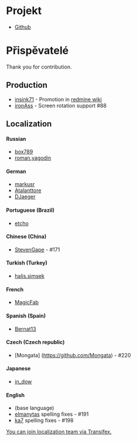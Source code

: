 Projekt
==========
- [Github](https://github.com/indication/OpenRedmine)

Přispěvatelé
==========

Thank you for contribution.

## Production

- [insink71](https://twitter.com/insink71/statuses/425297982078996480) - Promotion in [redmine wiki](http://www.redmine.org/projects/redmine/wiki/ThirdPartyTools)
- [ironAss](https://github.com/ironAss) - Screen rotation support #88

## Localization

#### Russian
- [box789](https://github.com/box789)
- [roman.yagodin](https://www.transifex.com/user/profile/roman.yagodin/)

#### German
- [markusr](https://github.com/markusr)
- [Atalanttore](https://www.transifex.com/user/profile/Atalanttore/)
- [DJaeger](https://www.transifex.com/user/profile/DJaeger/)

#### Portuguese (Brazil)
- [etcho](https://www.transifex.com/user/profile/etcho/)

#### Chinese (China)
-  [StevenGape](https://github.com/StevenGape) - #171

#### Turkish (Turkey)
- [halis.simsek](https://www.transifex.com/user/profile/halis.simsek/)

#### French
- [MagicFab](https://www.transifex.com/user/profile/MagicFab/)

#### Spanish (Spain)
- [Bernat13](https://www.transifex.com/user/profile/Bernat13/)

#### Czech (Czech republic)
- [Mongata] (https://github.com/Mongata) - #220

#### Japanese
- [in_dow](https://www.transifex.com/user/profile/in_dow/)

#### English
- (base language)
- [elmanytas](https://github.com/elmanytas) spelling fixes - #191
- [ka7](https://github.com/ka7) spelling fixes - #198


[You can join localization team via Transifex.](https://www.transifex.com/indication/openredmine/)
